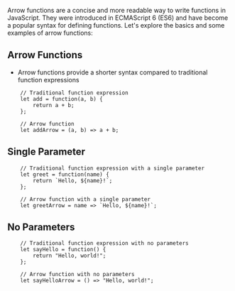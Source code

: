 Arrow functions are a concise and more readable way to write functions in JavaScript. They were introduced in ECMAScript 6 (ES6) and have become a popular syntax for defining functions. Let's explore the basics and some examples of arrow functions:

## Arrow Functions

- Arrow functions provide a shorter syntax compared to traditional function expressions

```
    // Traditional function expression
    let add = function(a, b) {
        return a + b;
    };

    // Arrow function
    let addArrow = (a, b) => a + b;
```

## Single Parameter

```
    // Traditional function expression with a single parameter
    let greet = function(name) {
        return `Hello, ${name}!`;
    };

    // Arrow function with a single parameter
    let greetArrow = name => `Hello, ${name}!`;
```

## No Parameters

```
    // Traditional function expression with no parameters
    let sayHello = function() {
        return "Hello, world!";
    };

    // Arrow function with no parameters
    let sayHelloArrow = () => "Hello, world!";
```
